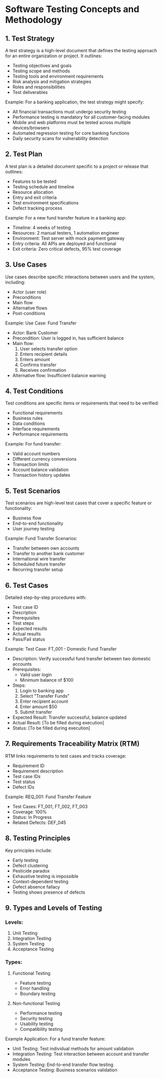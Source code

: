 # Software Testing Concepts and Methodology

## 1. Test Strategy
A test strategy is a high-level document that defines the testing approach for an entire organization or project. It outlines:

- Testing objectives and goals
- Testing scope and methods
- Testing tools and environment requirements
- Risk analysis and mitigation strategies
- Roles and responsibilities
- Test deliverables

Example:
For a banking application, the test strategy might specify:
- All financial transactions must undergo security testing
- Performance testing is mandatory for all customer-facing modules
- Mobile and web platforms must be tested across multiple devices/browsers
- Automated regression testing for core banking functions
- Daily security scans for vulnerability detection

## 2. Test Plan
A test plan is a detailed document specific to a project or release that outlines:

- Features to be tested
- Testing schedule and timeline
- Resource allocation
- Entry and exit criteria
- Test environment specifications
- Defect tracking process

Example:
For a new fund transfer feature in a banking app:
- Timeline: 4 weeks of testing
- Resources: 2 manual testers, 1 automation engineer
- Environment: Test server with mock payment gateway
- Entry criteria: All APIs are deployed and functional
- Exit criteria: Zero critical defects, 95% test coverage

## 3. Use Cases
Use cases describe specific interactions between users and the system, including:

- Actor (user role)
- Preconditions
- Main flow
- Alternative flows
- Post-conditions

Example:
Use Case: Fund Transfer
- Actor: Bank Customer
- Precondition: User is logged in, has sufficient balance
- Main flow: 
  1. User selects transfer option
  2. Enters recipient details
  3. Enters amount
  4. Confirms transfer
  5. Receives confirmation
- Alternative flow: Insufficient balance warning

## 4. Test Conditions
Test conditions are specific items or requirements that need to be verified:

- Functional requirements
- Business rules
- Data conditions
- Interface requirements
- Performance requirements

Example:
For fund transfer:
- Valid account numbers
- Different currency conversions
- Transaction limits
- Account balance validation
- Transaction history updates

## 5. Test Scenarios
Test scenarios are high-level test cases that cover a specific feature or functionality:

- Business flow
- End-to-end functionality
- User journey testing

Example:
Fund Transfer Scenarios:
- Transfer between own accounts
- Transfer to another bank customer
- International wire transfer
- Scheduled future transfer
- Recurring transfer setup

## 6. Test Cases
Detailed step-by-step procedures with:

- Test case ID
- Description
- Prerequisites
- Test steps
- Expected results
- Actual results
- Pass/Fail status

Example:
Test Case: FT_001 - Domestic Fund Transfer
- Description: Verify successful fund transfer between two domestic accounts
- Prerequisites: 
  * Valid user login
  * Minimum balance of $100
- Steps:
  1. Login to banking app
  2. Select "Transfer Funds"
  3. Enter recipient account
  4. Enter amount $50
  5. Submit transfer
- Expected Result: Transfer successful, balance updated
- Actual Result: [To be filled during execution]
- Status: [To be filled during execution]

## 7. Requirements Traceability Matrix (RTM)
RTM links requirements to test cases and tracks coverage:

- Requirement ID
- Requirement description
- Test case IDs
- Test status
- Defect IDs

Example:
REQ_001: Fund Transfer Feature
- Test Cases: FT_001, FT_002, FT_003
- Coverage: 100%
- Status: In Progress
- Related Defects: DEF_045

## 8. Testing Principles
Key principles include:

- Early testing
- Defect clustering
- Pesticide paradox
- Exhaustive testing is impossible
- Context-dependent testing
- Defect absence fallacy
- Testing shows presence of defects

## 9. Types and Levels of Testing

### Levels:
1. Unit Testing
2. Integration Testing
3. System Testing
4. Acceptance Testing

### Types:
1. Functional Testing
   - Feature testing
   - Error handling
   - Boundary testing

2. Non-functional Testing
   - Performance testing
   - Security testing
   - Usability testing
   - Compatibility testing

Example Application:
For a fund transfer feature:
- Unit Testing: Test individual methods for amount validation
- Integration Testing: Test interaction between account and transfer modules
- System Testing: End-to-end transfer flow testing
- Acceptance Testing: Business scenarios validation
